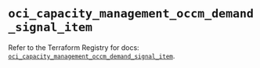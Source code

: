 # `oci_capacity_management_occm_demand_signal_item`

Refer to the Terraform Registry for docs: [`oci_capacity_management_occm_demand_signal_item`](https://registry.terraform.io/providers/hashicorp/oci/7.19.0/docs/resources/capacity_management_occm_demand_signal_item).
